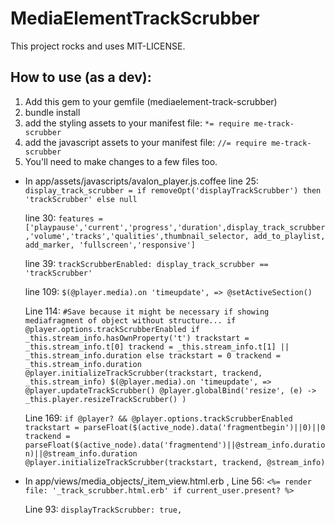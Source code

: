 # MediaElementTrackScrubber

This project rocks and uses MIT-LICENSE.

## How to use (as a dev):
1. Add this gem to your gemfile (mediaelement-track-scrubber)
2. bundle install
3. add the styling assets to your manifest file: ```*= require me-track-scrubber```
4. add the javascript assets to your manifest file: ```//= require me-track-scrubber```
5. You'll need to make changes to a few files too.

* In app/assets/javascripts/avalon_player.js.coffee
   line 25: ```display_track_scrubber = if removeOpt('displayTrackScrubber') then 'trackScrubber' else null```

   line 30: ```features = ['playpause','current','progress','duration',display_track_scrubber,'volume','tracks','qualities',thumbnail_selector, add_to_playlist, add_marker, 'fullscreen','responsive']```

   line 39: ```trackScrubberEnabled: display_track_scrubber == 'trackScrubber'```

   line 109: ```$(@player.media).on 'timeupdate', =>
            @setActiveSection()
            ```

   Line 114: ```#Save because it might be necessary if showing mediafragment of object without structure...
            if @player.options.trackScrubberEnabled
              if _this.stream_info.hasOwnProperty('t')
                trackstart = _this.stream_info.t[0]
                trackend = _this.stream_info.t[1] || _this.stream_info.duration
              else
                trackstart = 0
                trackend = _this.stream_info.duration
              @player.initializeTrackScrubber(trackstart, trackend, _this.stream_info)
              $(@player.media).on 'timeupdate', =>
                @player.updateTrackScrubber()
              @player.globalBind('resize', (e) ->
                _this.player.resizeTrackScrubber()
              )```

   Line 169: ```if @player? && @player.options.trackScrubberEnabled
              trackstart = parseFloat($(active_node).data('fragmentbegin')||0)||0
              trackend = parseFloat($(active_node).data('fragmentend')||@stream_info.duration)||@stream_info.duration
              @player.initializeTrackScrubber(trackstart, trackend, @stream_info)```

* In app/views/media_objects/_item_view.html.erb ,
   Line 56: ```<%= render file: '_track_scrubber.html.erb' if current_user.present? %>```

   Line 93: ```displayTrackScrubber: true,```